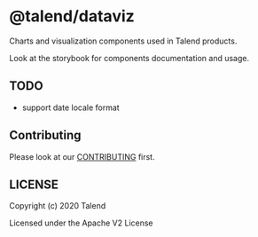 # @talend/dataviz

Charts and visualization components used in Talend products.

Look at the storybook for components documentation and usage.

## TODO

- support date locale format

## Contributing

Please look at our [CONTRIBUTING](https://github.com/Talend/tools/blob/master/tools-root-github/CONTRIBUTING.md) first.

## LICENSE

Copyright (c) 2020 Talend

Licensed under the Apache V2 License

